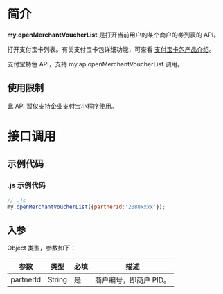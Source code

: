 # 简介
**my.openMerchantVoucherList** 是打开当前用户的某个商户的券列表的 API。

打开支付宝卡列表。有关支付宝卡包详细功能，可查看 [支付宝卡包产品介绍](https://opendocs.alipay.com/mini/introduce/voucher)。

支付宝特色 API，支持 my.ap.openMerchantVoucherList 调用。

## 使用限制
此 API 暂仅支持企业支付宝小程序使用。

# 接口调用

## 示例代码

### .js 示例代码
```javascript
// .js
my.openMerchantVoucherList({partnerId:'2088xxxx'});
```

## 入参
Object 类型，参数如下：

| **参数** | **类型** | **必填** | **描述** |
| --- | --- | --- | --- |
| partnerId | String | 是 | 商户编号，即商户 PID。 |

